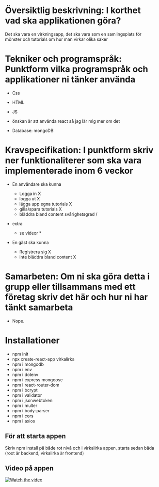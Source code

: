 # Översiktlig beskrivning: I korthet vad ska applikationen göra?
Det ska vara en virkningsapp, det ska vara som en samlingsplats för mönster och tutorials om hur man virkar olika saker

# Tekniker och programspråk: Punktform vilka programspråk och applikationer ni tänker använda
- Css
- HTML
- JS
- önskan är att använda react så jag lär mig mer om det

- Database: mongoDB

# Kravspecifikation: I punktform skriv ner funktionaliterer som ska vara implementerade inom 6 veckor
- En användare ska kunna 
    - Logga in X 
    - logga ut X
    - lägga upp egna tutorials X
    - gilla/spara tutorials X
    - bläddra bland content svårighetsgrad /

- extra
    - se videor *

- En gäst ska kunna
    - Registrera sig X
    - inte bläddra bland content X

# Samarbeten: Om ni ska göra detta i grupp eller tillsammans med ett företag skriv det här och hur ni har tänkt samarbeta
 - Nope.

 # Installationer 
 - npm init
 - npx create-react-app virkalirka
 - npm i mongodb
 - npm i env
 - npm i dotenv
 - npm i express mongoose
 - npm i react-router-dom
 - npm i bcrypt
 - npm i validator
 - npm i jsonwebtoken
 - npm i multer
 - npm i body-parser
 - npm i cors
 - npm i axios


## För att starta appen
 Skriv npm install på både rot nivå och i virkalirka appen, starta sedan båda 
 (root är backend, virkalirka är frontend)
 
 
 ## Video på appen 
[![Watch the video](https://imgur.com/dShPcJg)](https://www.youtube.com/watch?v=Xm1grRL9lKA)
 

